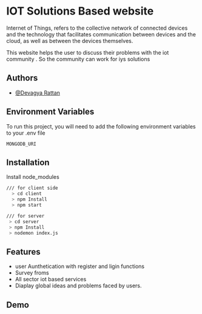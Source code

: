 
# IOT Solutions Based website

Internet of Things, refers to the collective network of connected devices and the technology that facilitates communication between devices and the cloud, as well as between the devices themselves.

This website helps the user to discuss their problems with the iot community . So the community can work for iys solutions


## Authors

- [@Devagya Rattan](https://github.com/devagya-rattan)


## Environment Variables

To run this project, you will need to add the following environment variables to your .env file

`MONGODB_URI`




## Installation

Install node_modules

```bash
/// for client side
  > cd client
  > npm Install
  > npm start

/// for server
 > cd server
 > npm Install
 > nodemon index.js
```
    
## Features

- user Aunthetication with register and ligin functions
- Survey froms
- All sector iot based services
- Diaplay global ideas and problems faced by users.


## Demo



